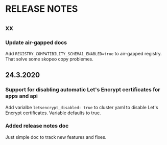 # RELEASE NOTES

## xx

### Update air-gapped docs 

Add `REGISTRY_COMPATIBILITY_SCHEMA1_ENABLED=true` to air-gapped registry. That solve some skopeo copy problemes.

## 24.3.2020

### Support for disabling automatic Let's Encrypt certificates for apps and api

Add varialbe `letsencrypt_disabled: true` to cluster yaml to disable Let's Encrypt certificates. Variable defaults to true.

### Added release notes doc

Just simple doc to track new features and fixes.



